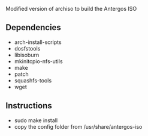 Modified version of archiso to build the Antergos ISO

## Dependencies ##

- arch-install-scripts
- dosfstools
- libisoburn
- mkinitcpio-nfs-utils
- make
- patch
- squashfs-tools
- wget

## Instructions ##

 - sudo make install
 - copy the config folder from /usr/share/antergos-iso
